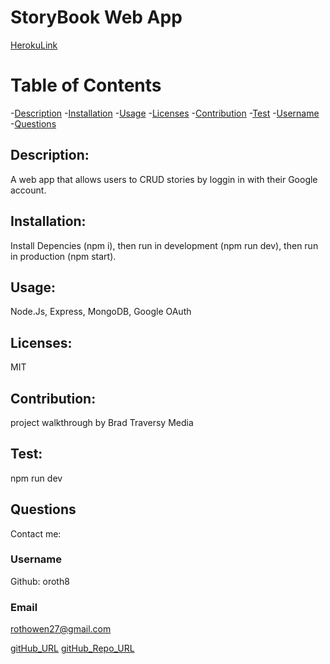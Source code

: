 
# StoryBook Web App

[HerokuLink](https://serene-anchorage-90115.herokuapp.com/)

# Table of Contents
-[Description](#description)
-[Installation](#installation)
-[Usage](#usage)
-[Licenses](#licenses)
-[Contribution](#contribution)
-[Test](#test)
-[Username](#username)
-[Questions](#questions)


## Description:
 A web app that allows users to CRUD stories by loggin in with their Google account.
    

## Installation: 
Install Depencies (npm i), then run in development (npm run dev), then run in production (npm start).


## Usage: 
Node.Js, Express, MongoDB, Google OAuth

   
## Licenses: 
MIT


## Contribution: 
project walkthrough by Brad Traversy Media

    
## Test:
npm run dev


## Questions



Contact me:
### Username 
Github: oroth8

### Email 
rothowen27@gmail.com

[gitHub_URL](https://github.com/oroth8)
[gitHub_Repo_URL](https://github.com/oroth8/storybook)

